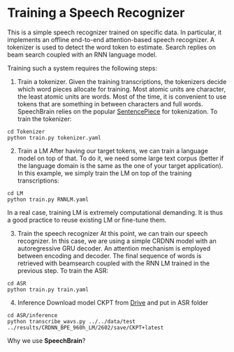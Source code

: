 # Training a Speech Recognizer

This is a simple speech recognizer trained on specific data.  In particular,  it implements an offline end-to-end attention-based speech recognizer.  A tokenizer is used to detect the word token to estimate. Search replies on beam search coupled with an RNN language model.

Training such a system requires the following steps:

1. Train a tokenizer.
Given the training transcriptions, the tokenizers decide which word pieces allocate for training. Most atomic units are character,  the least atomic units are words.  Most of the time, it is convenient to use tokens that are something in between characters and full words.
SpeechBrain relies on the popular [SentencePiece](https://github.com/google/sentencepiece) for tokenization. To train the tokenizer:

```
cd Tokenizer
python train.py tokenizer.yaml
```

2. Train a LM
After having our target tokens, we can train a language model on top of that. To do it, we need some large text corpus (better if the language domain is the same as the one of your target application). In this example, we simply train the LM on top of the training transcriptions:

```
cd LM
python train.py RNNLM.yaml
```

In a real case, training LM is extremely computational demanding. It is thus a good practice to reuse existing LM or fine-tune them.

3. Train the speech recognizer
At this point, we can train our speech recognizer. In this case, we are using a simple CRDNN model with an autoregressive GRU decoder. An attention mechanism is employed between encoding and decoder. The final sequence of words is retrieved with beamsearch coupled with the RNN LM trained in the previous step. To train the ASR:

```
cd ASR
python train.py train.yaml
```

4. Inference
Download model CKPT from [Drive](URL) and put in ASR folder

```
cd ASR/inference
python transcribe_wavs.py ../../data/test ../results/CRDNN_BPE_960h_LM/2602/save/CKPT+latest
```

Why we use **SpeechBrain**?
